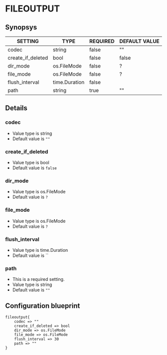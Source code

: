 # FILEOUTPUT


## Synopsys


|      SETTING      |     TYPE      | REQUIRED | DEFAULT VALUE |
|-------------------|---------------|----------|---------------|
| codec             | string        | false    | ""            |
| create_if_deleted | bool          | false    | false         |
| dir_mode          | os.FileMode   | false    | ?             |
| file_mode         | os.FileMode   | false    | ?             |
| flush_interval    | time.Duration | false    |               |
| path              | string        | true     | ""            |


## Details

### codec
* Value type is string
* Default value is `""`



### create_if_deleted
* Value type is bool
* Default value is `false`



### dir_mode
* Value type is os.FileMode
* Default value is `?`



### file_mode
* Value type is os.FileMode
* Default value is `?`



### flush_interval
* Value type is time.Duration
* Default value is ``



### path
* This is a required setting.
* Value type is string
* Default value is `""`





## Configuration blueprint

```
fileoutput{
	codec => ""
	create_if_deleted => bool
	dir_mode => os.FileMode
	file_mode => os.FileMode
	flush_interval => 30
	path => ""
}
```
